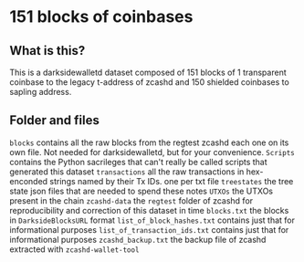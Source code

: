 # 151 blocks of coinbases

## What is this?

This is a darksidewalletd dataset composed of 151 blocks of 1 transparent coinbase to the legacy t-address of zcashd and 150 shielded coinbases to sapling address.

## Folder and files
`blocks` contains all the raw blocks from the regtest zcashd each one on its own file. Not needed for darksidewalletd, but for your convenience.
`Scripts` contains the Python sacrileges that can't really be called scripts that generated this dataset
`transactions` all the raw transactions in hex-enconded strings named by their Tx IDs. one per txt file
`treestates` the tree state json files that are needed to spend these notes
`UTXOs` the UTXOs present in the chain
`zcashd-data` the `regtest` folder of zcashd for reproducibility and correction of this dataset in time
`blocks.txt` the blocks in `DarksideBlocksURL` format
`list_of_block_hashes.txt` contains just that for informational purposes
`list_of_transaction_ids.txt` contains just that for informational purposes
`zcashd_backup.txt` the backup file of zcashd extracted with `zcashd-wallet-tool`